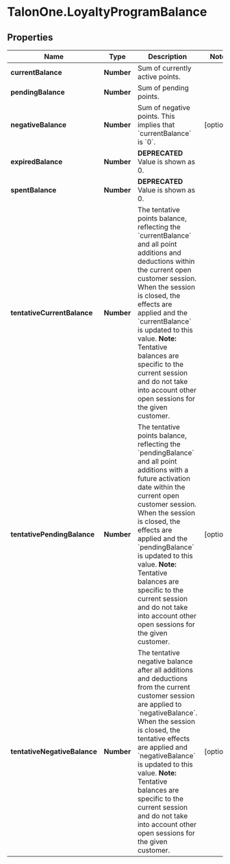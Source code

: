 # TalonOne.LoyaltyProgramBalance

## Properties

Name | Type | Description | Notes
------------ | ------------- | ------------- | -------------
**currentBalance** | **Number** | Sum of currently active points. | 
**pendingBalance** | **Number** | Sum of pending points. | 
**negativeBalance** | **Number** | Sum of negative points. This implies that &#x60;currentBalance&#x60; is &#x60;0&#x60;. | [optional] 
**expiredBalance** | **Number** | **DEPRECATED** Value is shown as 0.  | 
**spentBalance** | **Number** | **DEPRECATED** Value is shown as 0.  | 
**tentativeCurrentBalance** | **Number** | The tentative points balance, reflecting the &#x60;currentBalance&#x60; and all point additions and deductions within the current open customer session. When the session is closed, the effects are applied and the &#x60;currentBalance&#x60; is updated to this value.  **Note:** Tentative balances are specific to the current session and do not take into account other open sessions for the given customer.  | 
**tentativePendingBalance** | **Number** | The tentative points balance, reflecting the &#x60;pendingBalance&#x60; and all point additions with a future activation date within the current open customer session. When the session is closed, the effects are applied and the &#x60;pendingBalance&#x60; is updated to this value.  **Note:** Tentative balances are specific to the current session and do not take into account other open sessions for the given customer.  | [optional] 
**tentativeNegativeBalance** | **Number** | The tentative negative balance after all additions and deductions from the current customer session are applied to &#x60;negativeBalance&#x60;. When the session is closed, the tentative effects are applied and &#x60;negativeBalance&#x60; is updated to this value.  **Note:** Tentative balances are specific to the current session and do not take into account other open sessions for the given customer.  | [optional] 


